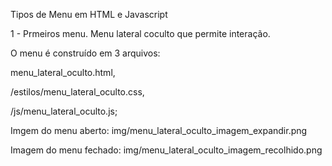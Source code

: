 Tipos de Menu em HTML e Javascript

1 - Prmeiros menu.
Menu lateral coculto que permite interação. 

O menu é construído em 3 arquivos:

menu_lateral_oculto.html, 

/estilos/menu_lateral_oculto.css,

/js/menu_lateral_oculto.js;

Imgem do menu aberto: img/menu_lateral_oculto_imagem_expandir.png

Imagem do menu fechado: img/menu_lateral_oculto_imagem_recolhido.png